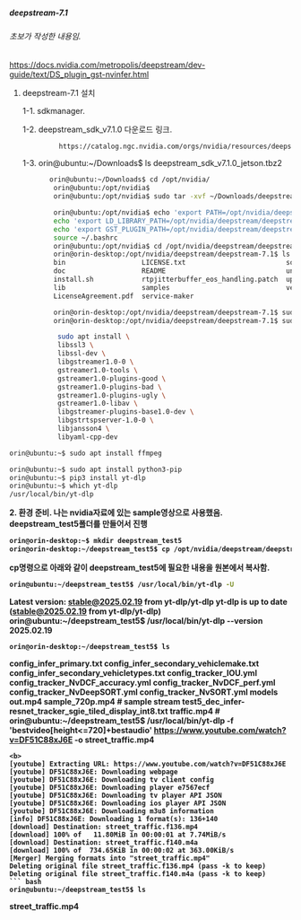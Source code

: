 ##### deepstream-7.1
###### 초보가 작성한 내용임.
https://docs.nvidia.com/metropolis/deepstream/dev-guide/text/DS_plugin_gst-nvinfer.html
 
1. deepstream-7.1 설치
   
   1-1. sdkmanager.
   
   1-2.  deepstream_sdk_v7.1.0 다운로드 링크.
   ``` bash
            https://catalog.ngc.nvidia.com/orgs/nvidia/resources/deepstream/files
   ```
      1-3.  orin@ubuntu:~/Downloads$ ls
            deepstream_sdk_v7.1.0_jetson.tbz2

 ``` bash
           orin@ubuntu:~/Downloads$ cd /opt/nvidia/
            orin@ubuntu:/opt/nvidia$ 
            orin@ubuntu:/opt/nvidia$ sudo tar -xvf ~/Downloads/deepstream_sdk_v7.1.0_jetson.tbz2

            orin@ubuntu:/opt/nvidia$ echo 'export PATH=/opt/nvidia/deepstream/deepstream-7.1/bin:$PATH' >> ~/.bashrc
            echo 'export LD_LIBRARY_PATH=/opt/nvidia/deepstream/deepstream-7.1/lib:$LD_LIBRARY_PATH' >> ~/.bashrc
            echo 'export GST_PLUGIN_PATH=/opt/nvidia/deepstream/deepstream-7.1/lib/gst-plugins:$GST_PLUGIN_PATH' >> ~/.bashrc
            source ~/.bashrc
            orin@ubuntu:/opt/nvidia$ cd /opt/nvidia/deepstream/deepstream-7.1
            orin@orin-desktop:/opt/nvidia/deepstream/deepstream-7.1$ ls
            bin                   LICENSE.txt                         sources
            doc                   README                              uninstall.sh
            install.sh            rtpjitterbuffer_eos_handling.patch  update_rtpmanager.sh
            lib                   samples                             version
            LicenseAgreement.pdf  service-maker

            orin@orin-desktop:/opt/nvidia/deepstream/deepstream-7.1$ sudo ./install.sh
            orin@orin-desktop:/opt/nvidia/deepstream/deepstream-7.1$ sudo ldconfig
```            
``` bash          
            sudo apt install \
            libssl3 \
            libssl-dev \
            libgstreamer1.0-0 \
            gstreamer1.0-tools \
            gstreamer1.0-plugins-good \
            gstreamer1.0-plugins-bad \
            gstreamer1.0-plugins-ugly \
            gstreamer1.0-libav \
            libgstreamer-plugins-base1.0-dev \
            libgstrtspserver-1.0-0 \
            libjansson4 \
            libyaml-cpp-dev
```
``` bash
orin@ubuntu:~$ sudo apt install ffmpeg

orin@ubuntu:~$ sudo apt install python3-pip
orin@ubuntu:~$ pip3 install yt-dlp
orin@ubuntu:~$ which yt-dlp
/usr/local/bin/yt-dlp
```
<b>  2. 환경 준비. 나는 nvidia자료에 있는 sample영상으로 사용했음.
deepstream_test5폴더를 만들어서 진행
``` bash
orin@orin-desktop:~$ mkdir deepstream_test5
orin@orin-desktop:~/deepstream_test5$ cp /opt/nvidia/deepstream/deepstream-7.1/samples/streams/sample_720p.mp4 .
```
cp명령으로 아래와 같이 deepstream_test5에 필요한 내용을 원본에서 복사함.

``` bash
orin@ubuntu:~/deepstream_test5$ /usr/local/bin/yt-dlp -U
```
Latest version: stable@2025.02.19 from yt-dlp/yt-dlp
yt-dlp is up to date (stable@2025.02.19 from yt-dlp/yt-dlp)
orin@ubuntu:~/deepstream_test5$ /usr/local/bin/yt-dlp --version
2025.02.19
```
orin@orin-desktop:~/deepstream_test5$ ls
```
 config_infer_primary.txt
 config_infer_secondary_vehiclemake.txt
 config_infer_secondary_vehicletypes.txt
 config_tracker_IOU.yml
 config_tracker_NvDCF_accuracy.yml
 config_tracker_NvDCF_perf.yml
 config_tracker_NvDeepSORT.yml
 config_tracker_NvSORT.yml
 models
 out.mp4
 sample_720p.mp4  # sample stream
 test5_dec_infer-resnet_tracker_sgie_tiled_display_int8.txt
 traffic.mp4    #
orin@ubuntu:~/deepstream_test5$ /usr/local/bin/yt-dlp -f 'bestvideo[height<=720]+bestaudio' https://www.youtube.com/watch?v=DF51C88xJ6E -o street_traffic.mp4
```
<b>
[youtube] Extracting URL: https://www.youtube.com/watch?v=DF51C88xJ6E
[youtube] DF51C88xJ6E: Downloading webpage
[youtube] DF51C88xJ6E: Downloading tv client config
[youtube] DF51C88xJ6E: Downloading player e7567ecf
[youtube] DF51C88xJ6E: Downloading tv player API JSON
[youtube] DF51C88xJ6E: Downloading ios player API JSON
[youtube] DF51C88xJ6E: Downloading m3u8 information
[info] DF51C88xJ6E: Downloading 1 format(s): 136+140
[download] Destination: street_traffic.f136.mp4
[download] 100% of   11.80MiB in 00:00:01 at 7.74MiB/s
[download] Destination: street_traffic.f140.m4a
[download] 100% of  734.65KiB in 00:00:02 at 363.00KiB/s
[Merger] Merging formats into "street_traffic.mp4"
Deleting original file street_traffic.f136.mp4 (pass -k to keep)
Deleting original file street_traffic.f140.m4a (pass -k to keep)
``` bash
orin@ubuntu:~/deepstream_test5$ ls
```
street_traffic.mp4


